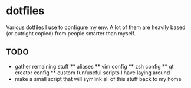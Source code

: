 # dotfiles
Various dotfiles I use to configure my env. A lot of them are heavily based (or outright copied) from people smarter than myself.

## TODO
* gather remaining stuff
** aliases
** vim config
** zsh config
** qt creator config
** custom fun/useful scripts I have laying around
* make a small script that will symlink all of this stuff back to my home
